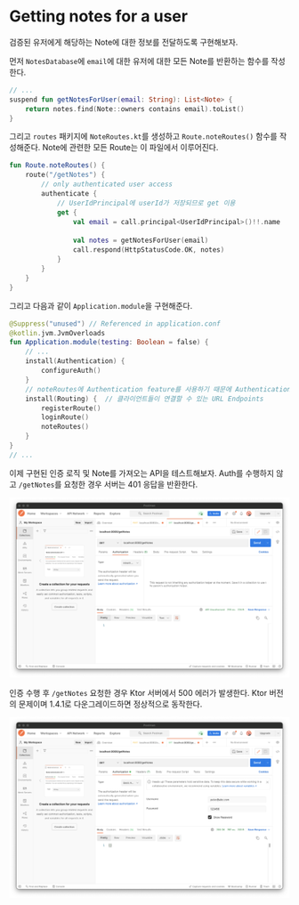# Getting notes for a user

검증된 유저에게 해당하는 Note에 대한 정보를 전달하도록 구현해보자.

먼저 `NotesDatabase`에 `email`에 대한 유저에 대한 모든 Note를 반환하는 함수를 작성한다.

```kotlin
// ...
suspend fun getNotesForUser(email: String): List<Note> {
    return notes.find(Note::owners contains email).toList()
}
```

그리고 `routes` 패키지에 `NoteRoutes.kt`를 생성하고 `Route.noteRoutes()` 함수를 작성해준다. Note에 관련한 모든 Route는 이 파일에서 이루어진다.

```kotlin
fun Route.noteRoutes() {
    route("/getNotes") {
        // only authenticated user access
        authenticate {
            // UserIdPrincipal에 userId가 저장되므로 get 이용
            get {
                val email = call.principal<UserIdPrincipal>()!!.name

                val notes = getNotesForUser(email)
                call.respond(HttpStatusCode.OK, notes)
            }
        }
    }
}
```

그리고 다음과 같이 `Application.module`을 구현해준다.

```kotlin
@Suppress("unused") // Referenced in application.conf
@kotlin.jvm.JvmOverloads
fun Application.module(testing: Boolean = false) {
    // ...
    install(Authentication) {
        configureAuth()
    }
    // noteRoutes에 Authentication feature를 사용하기 때문에 Authentication feature 아래에 구현
    install(Routing) {  // 클라이언트들이 연결할 수 있는 URL Endpoints
        registerRoute()
        loginRoute()
        noteRoutes()
    }
}
// ...
```

이제 구현된 인증 로직 및 Note를 가져오는 API을 테스트해보자. Auth를 수행하지 않고 `/getNotes`를 요청한 경우 서버는 401 응답을 반환한다.

<div align="center">
<img src="img/get_notes.png">
</div>

인증 수행 후 `/getNotes` 요청한 경우 Ktor 서버에서 500 에러가 발생한다. Ktor 버전의 문제이며 1.4.1로 다운그레이드하면 정상적으로 동작한다.

<div align="center">
<img src="img/500_error.png">
</div>